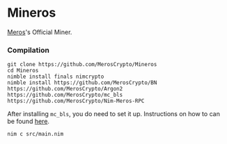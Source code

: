 # Mineros

[Meros](https://github.com/MerosCrypto/Meros)'s Official Miner.

### Compilation

```
git clone https://github.com/MerosCrypto/Mineros
cd Mineros
nimble install finals nimcrypto
nimble install https://github.com/MerosCrypto/BN https://github.com/MerosCrypto/Argon2 https://github.com/MerosCrypto/mc_bls https://github.com/MerosCrypto/Nim-Meros-RPC
```

After installing `mc_bls`, you do need to set it up. Instructions on how to can be found [here](https://github.com/MerosCrypto/mc_bls).

```
nim c src/main.nim
```
